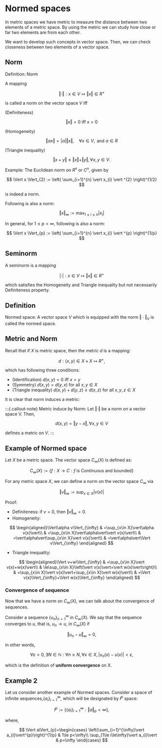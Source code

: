 # Normed spaces

In metric spaces we have metric to measure the distance between two elements of a metric space. By using the metric we can study how close or far two elements are from each other.

We want to develop such concepts in vector space. Then, we can check closeness between two elements of a vector space.

## Norm

Definition: Norm

A mapping

$$
\Vert \cdot  \Vert : x \in V \longmapsto \Vert x \Vert \in R^{+}
$$

is called a norm on the vector space $V$ iff

(Definiteness)

$$
\Vert x \Vert = 0 \text{ iff } x=0
$$

(Homogeneity)

$$
\Vert \alpha x \Vert = \vert \alpha \vert \Vert x \Vert, \quad  \forall x \in V, \text{ and } \alpha \in R
$$

(Triangle inequality)

$$
\Vert x + y \Vert \le \Vert x \Vert + \Vert y \Vert, \forall x, y \in V.
$$

Example: The Euclidean norm on $R^{n}$ or $C^{n}$, given by

$$
\Vert x \Vert_{2} := \left( \sum_{i=1}^{n} \vert x_{i} \vert ^{2} \right)^{1/2}
$$

is indeed a norm.

Following is also a norm:

$$
\Vert x \Vert_{\infty} := \max_{1\le i \le n} \vert x_{i} \vert
$$

In general, for $1 \le p < \infty$, following is also a norm:

$$
\Vert x \Vert_{p} := \left( \sum_{i=1}^{n} \vert x_{i} \vert ^{p} \right)^{1/p}
$$

## Seminorm

A seminorm is a mapping

$$
\vert \cdot  \vert : x \in V \longmapsto \Vert x \Vert \in R^{+}
$$

which satisfies the Homogeneity and Triangle inequality but not necessarily Definiteness property.

## Definition

Normed space: A vector space $V$ which is equipped with the norm $\Vert \cdot \Vert_{V}$ is called the normed space.


## Metric and Norm

Recall that if $X$ is metric space, then the metric $d$ is a mapping:

$$
d: (x,y) \in X \times X \longmapsto R^{+},
$$

which has following three conditions:

- (Identification) $d(x,y) =0$ iff $x=y$
- (Symmetry) $d(x,y) = d(y,x)$ for all $x,y \in X$
- (Triangle inequality) $d(x,y)+d(y,z) \ge d(x,z)$ for all $x,y,z \in X$

It is clear that norm induces a metric:

:::{.callout-note}
Metric induce by Norm: Let $\Vert \cdot \Vert$ be a norm on a vector space V. Then,

$$
d(x,y) = \Vert y - x \Vert, \forall x,y \in V
$$

defines a metric on $V$.
:::

## Example of Normed space

Let $X$ be a metric space. The vector space $C_{\infty}(X)$ is defined as:

$$
C_{\infty}(X):= \left \{  f: X \rightarrow C: f \text{ is Continuous and bounded}  \right \}
$$

For any metric space $X$, we can define a norm on the vector space $C_{\infty}$ via

$$
\Vert v \Vert_{\infty} := \sup_{x \in X} \vert v(x) \vert
$$

Proof:

- Definiteness: if $v=0$, then $\Vert v \Vert_{\infty}=0$.
- Homogeneity:

$$
\begin{aligned}\Vert\alpha v\Vert_{\infty} & =\sup_{x\in X}\vert\alpha v(x)\vert\\
 & =\sup_{x\in X}\vert\alpha\vert\vert v(x)\vert\\
 & =\vert\alpha\vert\sup_{x\in X}\vert v(x)\vert\\
 & =\vert\alpha\vert\Vert v\Vert_{\infty}
\end{aligned}
$$

- Triangle inequality:

$$
\begin{aligned}\Vert v+w\Vert_{\infty} & =\sup_{x\in X}\vert v(x)+w(x)\vert\\
 & \le\sup_{x\in X}\left(\vert v(x)\vert+\vert w(x)\vert\right)\\
 & =\sup_{x\in X}\vert v(x)\vert+\sup_{x\in X}\vert w(x)\vert\\
 & =\Vert v(x)\Vert_{\infty}+\Vert w(x)\Vert_{\infty}
\end{aligned}
$$

### Convergence of sequence

Now that we have a norm on $C_{\infty}(X)$, we can talk about the convergence of sequences.

Consider a sequence $\{u_{n}\}_{n=1}^{\infty}$ in $C_{\infty}(X)$. We say that the sequence converges to $u$, that is, $u_{n} \rightarrow u$, in $C_{\infty}(X)$ if

$$
\Vert u_{n} - u \Vert_{\infty} = 0,
$$

in other words,

$$
\forall\varepsilon>0,\exists N\in\mathbb{N}:\forall n\ge N,\forall x\in X,\vert u_{n}(x)-u(x)\vert<\varepsilon,
$$

which is the definition of **uniform convergence** on X.

## Example 2

Let us consider another example of Normed spaces. Consider a space of infinite sequences,$\{ a_{i} \}_{i=1}^{\infty}$, which will be designated by $l^{p}$ space:

$$
l^{p} := \left \{ \{ a_{i} \}_{i=1}^{\infty}: \Vert a \Vert_{p} < \infty \right \},
$$

where,

$$
\Vert a\Vert_{p}=\begin{cases}
\left(\sum_{i=1}^{\infty}\vert a_{i}\vert^{p}\right)^{1/p} & 1\le p<\infty\\
\sup_{1\le i\le\infty}\vert a_{i}\vert & p=\infty
\end{cases}
$$
